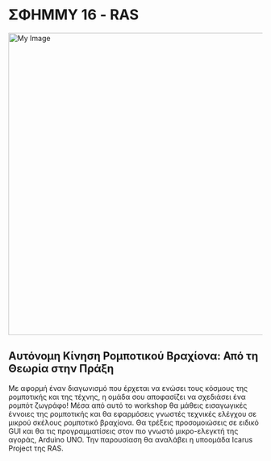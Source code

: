 # ΣΦΗΜΜΥ 16 - RAS

<img src="https://i.imgur.com/FKZljBU.jpg" alt="My Image" width="600">

## **Αυτόνομη Κίνηση Ρομποτικού Βραχίονα: Από τη Θεωρία στην Πράξη**
Με αφορμή έναν διαγωνισμό που έρχεται να ενώσει τους κόσμους της ρομποτικής και της τέχνης, η ομάδα σου αποφασίζει να σχεδιάσει ένα ρομπότ ζωγράφο! Μέσα από αυτό το workshop θα μάθεις εισαγωγικές έννοιες της ρομποτικής και θα εφαρμόσεις γνωστές τεχνικές ελέγχου σε μικρού σκέλους ρομποτικό βραχίονα. Θα τρέξεις προσομοιώσεις σε ειδικό GUI και θα τις προγραμματίσεις στον πιο γνωστό μικρο-ελεγκτή της αγοράς, Arduino UNO. Την παρουσίαση θα αναλάβει η υποομάδα Icarus Project της RAS.